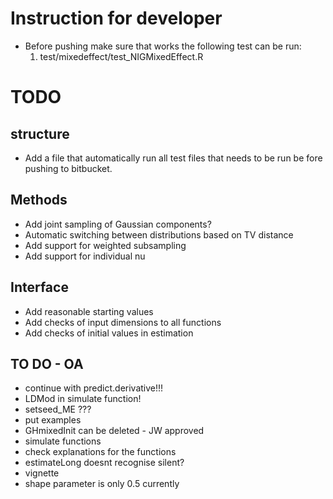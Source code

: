 # Instruction for developer #

* Before pushing make sure that works the following test can be run:
	1.	test/mixedeffect/test_NIGMixedEffect.R

# TODO #

## structure ##
* Add a file that automatically run all test files that needs to be run be fore pushing to bitbucket.

## Methods ##
* Add joint sampling of Gaussian components?
* Automatic switching between distributions based on TV distance
* Add support for weighted subsampling
* Add support for individual nu

## Interface ##
* Add reasonable starting values
* Add checks of input dimensions to all functions
* Add checks of initial values in estimation

## TO DO - OA
- continue with predict.derivative!!!
- LDMod in simulate function!
- setseed_ME ???
- put examples
- GHmixedInit can be deleted - JW approved
- simulate functions
- check explanations for the functions
- estimateLong doesnt recognise silent?
- vignette
- shape parameter is only 0.5 currently

